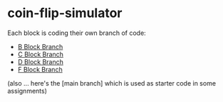 # coin-flip-simulator

Each block is coding their own branch of code:
- [B Block Branch](https://editor.p5js.org/andytilia/sketches/HMPs3t_Ia)
- [C Block Branch](https://editor.p5js.org/andytilia/sketches/RG0SKx0lb)
- [D Block Branch](https://editor.p5js.org/andytilia/sketches/2RNKiFCuQ)
- [F Block Branch](https://editor.p5js.org/andytilia/sketches/D0a2gZUJ5)


(also ... here's the [main branch] which is used as starter code in some assignments)
